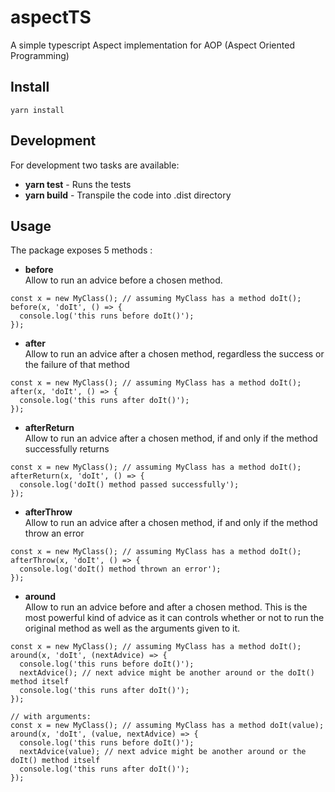 # aspectTS
A simple typescript Aspect implementation for AOP (Aspect Oriented Programming)

## Install
`yarn install`

## Development

For development two tasks are available:
  * __yarn test__ - Runs the tests
  * __yarn build__ - Transpile the code into .dist directory

## Usage
The package exposes 5 methods :
  * __before__  
  Allow to run an advice before a chosen method.
  ```
  const x = new MyClass(); // assuming MyClass has a method doIt();
  before(x, 'doIt', () => {
  	console.log('this runs before doIt()');
  });
  ```
  * __after__  
  Allow to run an advice after a chosen method, regardless the success or the failure of that method
  ```
  const x = new MyClass(); // assuming MyClass has a method doIt();
  after(x, 'doIt', () => {
  	console.log('this runs after doIt()');
  });
  ```
  * __afterReturn__  
  Allow to run an advice after a chosen method, if and only if the method successfully returns
  ```
  const x = new MyClass(); // assuming MyClass has a method doIt();
  afterReturn(x, 'doIt', () => {
  	console.log('doIt() method passed successfully');
  });
  ```
  * __afterThrow__  
  Allow to run an advice after a chosen method, if and only if the method throw an error
  ```
  const x = new MyClass(); // assuming MyClass has a method doIt();
  afterThrow(x, 'doIt', () => {
  	console.log('doIt() method thrown an error');
  });
  ```
  * __around__  
  Allow to run an advice before and after a chosen method. This is the most powerful kind of advice as it can controls whether or not to run the original method as well as the arguments given to it.
  ```
  const x = new MyClass(); // assuming MyClass has a method doIt();
  around(x, 'doIt', (nextAdvice) => {
  	console.log('this runs before doIt()');
  	nextAdvice(); // next advice might be another around or the doIt() method itself
  	console.log('this runs after doIt()');
  });
  ```
  ```
  // with arguments:
  const x = new MyClass(); // assuming MyClass has a method doIt(value);
  around(x, 'doIt', (value, nextAdvice) => {
  	console.log('this runs before doIt()');
  	nextAdvice(value); // next advice might be another around or the doIt() method itself
  	console.log('this runs after doIt()');
  });
  ```
